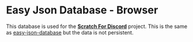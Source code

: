 # Easy Json Database - Browser

This database is used for the **[Scratch For Discord](https://github.com/Androz2091/scratch-for-discord)** project.
This is the same as [easy-json-database](https://github.com/Androz2091/easy-json-database) but the data is not persistent.
